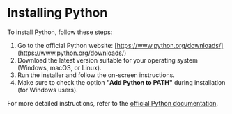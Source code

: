# Installing Python

To install Python, follow these steps:

1. Go to the official Python website: [https://www.python.org/downloads/](https://www.python.org/downloads/)
2. Download the latest version suitable for your operating system (Windows, macOS, or Linux).
3. Run the installer and follow the on-screen instructions.
4. Make sure to check the option **"Add Python to PATH"** during installation (for Windows users).

For more detailed instructions, refer to the [official Python documentation](https://docs.python.org/3/using/index.html).